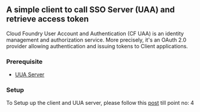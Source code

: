 ## A simple client to call SSO Server (UAA) and retrieve access token 

Cloud Foundry User Account and Authentication (CF UAA) is an identity management and authorization service. More precisely, it's an OAuth 2.0 provider allowing authentication and issuing tokens to Client applications.

### Prerequisite
* [UUA Server](https://github.com/cloudfoundry/uaa) 

### Setup

To Setup up the client and UUA server, please follow this [post](https://www.baeldung.com/cloud-foundry-uaa) till point no: 4

